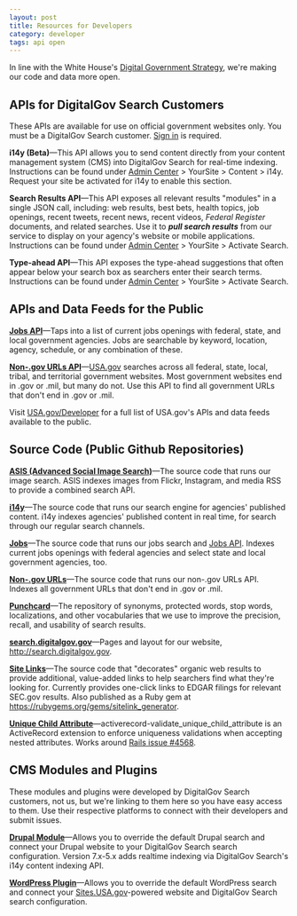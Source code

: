 ```yaml
---
layout: post
title: Resources for Developers
category: developer
tags: api open
---
```


In line with the White House's [Digital Government Strategy](https://www.whitehouse.gov/sites/default/files/omb/egov/digital-government/digital-government.html), we're making our code and data more open.

## APIs for DigitalGov Search Customers

These APIs are available for use on official government websites only. You must be a DigitalGov Search customer. [Sign in](https://search.usa.gov/sites) is required. 

**i14y (Beta)**&mdash;This API allows you to send content directly from your content management system (CMS) into DigitalGov Search for real-time indexing. Instructions can be found under [Admin Center](https://search.usa.gov/sites/) > YourSite > Content > i14y. Request your site be activated for i14y to enable this section.

**Search Results API**&mdash;This API exposes all relevant results "modules" in a single JSON call, including: web results, best bets, health topics, job openings, recent tweets, recent news, recent videos, *Federal Register* documents, and related searches. Use it to ***pull search results*** from our service to display on your agency's website or mobile applications. Instructions can be found under [Admin Center](https://search.usa.gov/sites/) > YourSite > Activate Search.

**Type-ahead API**&mdash;This API exposes the type-ahead suggestions that often appear below your search box as searchers enter their search terms. Instructions can be found under [Admin Center](https://search.usa.gov/sites/) > YourSite > Activate Search.

## APIs and Data Feeds for the Public

**[Jobs API](jobs.html)**&mdash;Taps into a list of current jobs openings with federal, state, and local government agencies. Jobs are searchable by keyword, location, agency, schedule, or any combination of these.

**[Non-.gov URLs API](govt-urls.html)**&mdash;[USA.gov](http://www.usa.gov) searches across all federal, state, local, tribal, and territorial government websites. Most government websites end in .gov or .mil, but many do not. Use this API to find all government URLs that don't end in .gov or .mil.

Visit [USA.gov/Developer](https://www.usa.gov/developer) for a full list of USA.gov's APIs and data feeds available to the public.

## Source Code (Public Github Repositories)

**[ASIS (Advanced Social Image Search)](https://github.com/GSA/asis)**&mdash;The source code that runs our image search. ASIS indexes images from Flickr, Instagram, and media RSS to provide a combined search API.

**[i14y](https://github.com/GSA/i14y)**&mdash;The source code that runs our search engine for agencies' published content. i14y indexes agencies' published content in real time, for search through our regular search channels.

**[Jobs](https://github.com/GSA/jobs_api)**&mdash;The source code that runs our jobs search and [Jobs API](jobs.html). Indexes current jobs openings with federal agencies and select state and local government agencies, too.

**[Non-.gov URLs](https://github.com/GSA/govt-urls)**&mdash;The source code that runs our non-.gov URLs API. Indexes all government URLs that don't end in .gov or .mil.

**[Punchcard](https://github.com/GSA/punchcard)**&mdash;The repository of synonyms, protected words, stop words, localizations, and other vocabularies that we use to improve the precision, recall, and usability of search results.

**[search.digitalgov.gov](https://github.com/gsa/search.digitalgov.gov)**&mdash;Pages and layout for our website, <http://search.digitalgov.gov>.

**[Site Links](https://github.com/GSA/sitelink_generator)**&mdash;The source code that "decorates" organic web results to provide additional, value-added links to help searchers find what they're looking for. Currently provides one-click links to EDGAR filings for relevant SEC.gov results. Also published as a Ruby gem at <https://rubygems.org/gems/sitelink_generator>.

**[Unique Child Attribute](https://github.com/GSA/activerecord-validate_unique_child_attribute)**&mdash;activerecord-validate_unique_child_attribute is an ActiveRecord extension to enforce uniqueness validations when accepting nested attributes. Works around [Rails issue #4568](https://github.com/rails/rails/issues/4568).

## CMS Modules and Plugins

These modules and plugins were developed by DigitalGov Search customers, not us, but we're linking to them here so you have easy access to them. Use their respective platforms to connect with their developers and submit issues.

**[Drupal Module](https://www.drupal.org/project/usasearch)**&mdash;Allows you to override the default Drupal search and connect your Drupal website to your DigitalGov Search search configuration. Version 7.x-5.x adds realtime indexing via DigitalGov Search's i14y content indexing API.

**[WordPress Plugin](https://github.com/GSA/sites-digitalgov-search)**&mdash;Allows you to override the default WordPress search and connect your [Sites.USA.gov](http://sites.usa.gov/)-powered website and DigitalGov Search search configuration. 
